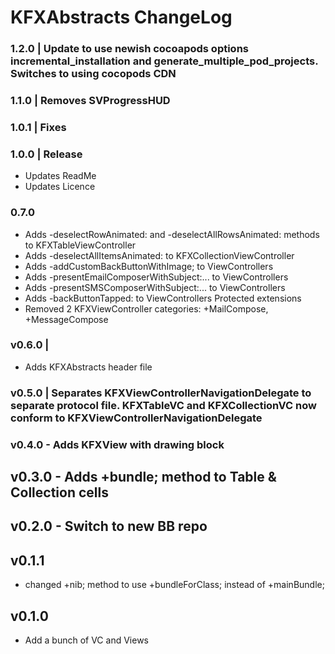 

# KFXAbstracts ChangeLog #

### 1.2.0 | Update to use newish cocoapods options incremental_installation and generate_multiple_pod_projects. Switches to using cocopods CDN

### 1.1.0 | Removes SVProgressHUD

### 1.0.1 | Fixes

### 1.0.0 | Release
- Updates ReadMe
- Updates Licence

### 0.7.0
- Adds -deselectRowAnimated: and -deselectAllRowsAnimated: methods to KFXTableViewController
- Adds -deselectAllItemsAnimated: to KFXCollectionViewController
- Adds -addCustomBackButtonWithImage; to ViewControllers
- Adds -presentEmailComposerWithSubject:...  to ViewControllers
- Adds -presentSMSComposerWithSubject:...  to ViewControllers
- Adds -backButtonTapped: to ViewControllers Protected extensions
- Removed 2 KFXViewController categories: +MailCompose, +MessageCompose

### v0.6.0 |
- Adds KFXAbstracts header file

### v0.5.0 | Separates KFXViewControllerNavigationDelegate to separate protocol file. KFXTableVC and KFXCollectionVC now conform to KFXViewControllerNavigationDelegate

### v0.4.0 - Adds KFXView with drawing block

## v0.3.0 - Adds +bundle; method to Table & Collection cells

## v0.2.0 - Switch to new BB repo

## v0.1.1
- changed +nib; method to use +bundleForClass; instead of +mainBundle; 

## v0.1.0
- Add a bunch of VC and Views








# 

